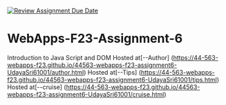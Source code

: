 [![Review Assignment Due Date](https://classroom.github.com/assets/deadline-readme-button-24ddc0f5d75046c5622901739e7c5dd533143b0c8e959d652212380cedb1ea36.svg)](https://classroom.github.com/a/b9NC0g7h)
# WebApps-F23-Assignment-6
Introduction to Java Script and DOM
Hosted at[--Author] (https://44-563-webapps-f23.github.io/44563-webapps-f23-assignment6-UdayaSri61001/author.html)
Hosted at[--Tips] (https://44-563-webapps-f23.github.io/44563-webapps-f23-assignment6-UdayaSri61001/tips.html)
Hosted at[--cruise] (https://44-563-webapps-f23.github.io/44563-webapps-f23-assignment6-UdayaSri61001/cruise.html)

